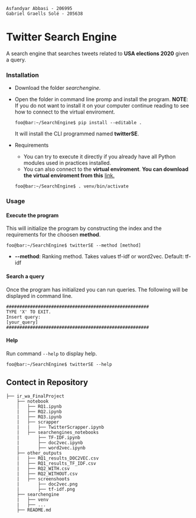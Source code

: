 ```
Asfandyar Abbasi - 206995
Gabriel Graells Solé - 205638 
```


# Twitter Search Engine
A search engine that searches tweets related to **USA elections 2020** given a query.

### Installation
* Download the folder *searchengine*.

* Open the folder in command line promp and install the program. **NOTE**: If you do not want to install it on your computer continue reading to see how to connect to the virtual enviroment.
  ```console
  foo@bar:~/SearchEngine$ pip install --editable .
  ```
  It will install the CLI programmed named **twitterSE**.

* Requirements
  * You can try to execute it directly if you already have all Python modules used in practices installed.
  * You can also connect to the **virtual enviroment**. **You can download the virtual enviroment from this** [link.](https://drive.google.com/file/d/1Jh7-3yoDT7mhf0DxZEBlmpc2O8F76C_Z/view?usp=sharing)
  ```console
  foo@bar:~/SearchEngine$ . venv/bin/activate 
  ```

### Usage
#### Execute the program

This will initialize the program by constructing the index and the requirements for the choosen **method**.
````console
foo@bar:~/SearchEngine$ twitterSE --method [method]
````
* **--method**: Ranking method. Takes values tf-idf or word2vec. Default: tf-idf

#### Search a query
Once the program has initialized you can run queries. The following will be displayed in command line.
```
######################################################
TYPE 'X' TO EXIT.
Insert query:
[your_query]
######################################################
```


#### Help
Run command `--help` to display help.
````console
foo@bar:~/SearchEngine$ twitterSE --help
````

## Contect in Repository
```
├── ir_wa_FinalProject
    ├── notebook
    │   ├── RQ1.ipynb
    |   ├── RQ2.ipynb
    |   ├── RQ3.ipynb
    |   ├── scrapper
    |   |   ├── TwitterScrapper.ipynb
    |   ├── searchengines_notebooks
    |       ├── TF-IDF.ipynb
    |       ├── doc2vec.ipynb
    |       ├── word2vec.ipynb
    ├── other_outputs
    |   ├── RQ1_results_DOC2VEC.csv
    |   ├── RQ1_results_TF_IDF.csv
    |   ├── RQ2_WITH.csv
    |   ├── RQ2_WITHOUT.csv
    |   ├── screenshoots
    |       ├── doc2vec.png
    |       ├── tf-idf.png
    ├── searchengine
    |   ├── venv
    |   ├── ...
    ├── README.md
```
